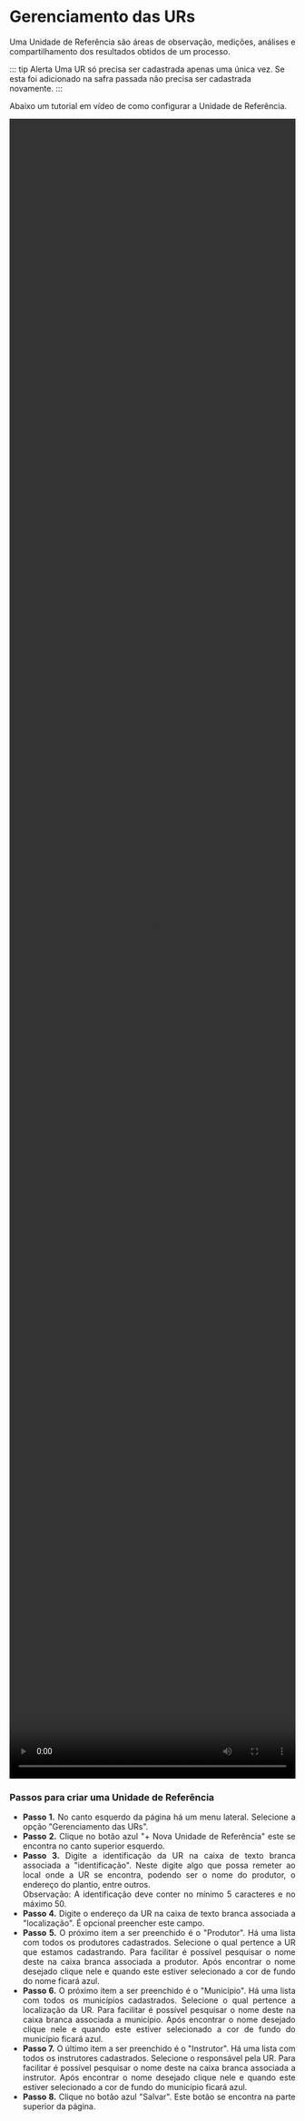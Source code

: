 # Gerenciamento das URs

<p align="justify">
Uma Unidade de Referência são áreas de observação, medições, análises e compartilhamento dos resultados obtidos de um processo.
</p>

::: tip Alerta
Uma UR só precisa ser cadastrada apenas uma única vez. Se esta foi adicionado na safra passada não precisa ser cadastrada novamente.
:::

Abaixo um tutorial em vídeo de como configurar a Unidade de Referência.

<video width="100%" height="75%" class="audioplayer" controls>
<source type="video/mp4" src="/documentation/ur.mp4"></source>
Sem suporte para o vídeo
</video>

### Passos para criar uma Unidade de Referência

<div style="text-align: justify"> 
<ul>
  <li><b>Passo 1.</b> No canto esquerdo da página há um menu lateral. Selecione a opção "Gerenciamento das URs".</li>
  <li><b>Passo 2.</b> Clique no botão azul "+ Nova Unidade de Referência" este se encontra no canto superior esquerdo.</li>
  <li><b>Passo 3.</b> Digite a identificação da UR na caixa de texto branca associada a "identificação". Neste digite algo que possa remeter ao local onde a UR se encontra, podendo ser o nome do produtor, o endereço do plantio, entre outros.<br> 
  Observação: A identificação deve conter no mínimo 5 caracteres e no máximo 50.</li>
  <li><b>Passo 4.</b> Digite o endereço da UR na caixa de texto branca associada a "localização". É opcional preencher este campo.</li>
  <li><b>Passo 5.</b> O próximo item a ser preenchido é o "Produtor". Há uma lista com todos os produtores cadastrados. Selecione o qual pertence a UR que estamos cadastrando. Para facilitar é possível pesquisar o nome deste na caixa branca associada a produtor. Após encontrar o nome desejado clique nele e quando este estiver selecionado a cor de fundo do nome ficará azul.</li>
  <li><b>Passo 6.</b> O próximo item a ser preenchido é o "Município". Há uma lista com todos os municípios cadastrados. Selecione o qual pertence a localização da UR. Para facilitar é possível pesquisar o nome deste na caixa branca associada a município. Após encontrar o nome desejado clique nele e quando este estiver selecionado a cor de fundo do município ficará azul.</li> 
 <li><b>Passo 7.</b> O último item a ser preenchido é o "Instrutor". Há uma lista com todos os instrutores cadastrados. Selecione o responsável pela UR. Para facilitar é possível pesquisar o nome deste na caixa branca associada a instrutor. Após encontrar o nome desejado clique nele e quando este estiver selecionado a cor de fundo do município ficará azul.</li>
<li><b>Passo 8.</b> Clique no botão azul "Salvar". Este botão se encontra na parte superior da página.</li>
</ul>
</div>